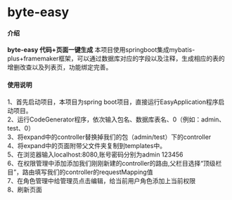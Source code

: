 ﻿# byte-easy

#### 介绍
**byte-easy 代码+页面一键生成**
    本项目使用springboot集成mybatis-plus+framemaker框架，可以通过数据库对应的字段以及注释，生成相应的表的增删改查以及列表页，功能绑定完善。

#### 使用说明
   1、首先启动项目，本项目为spring boot项目，直接运行EasyApplication程序启动项目。<br/>
   2、运行CodeGenerator程序，依次输入包名、数据库表名、0（例如：admin、test、0）<br/>
   3、将expand中的controller替换掉我们的包（admin/test）下的controller<br/>
   4、将expand中的页面附带父文件夹复制到templates中。<br/>
   5、在浏览器输入localhost:8080,账号密码分别为admin 123456<br/>
   6、在权限管理中添加添加我们刚刚新建的controller的路由,父栏目选择“顶级栏目”，路由填写我们的controller的requestMapping值<br/>
   7、在角色管理中给管理员点击编辑，给当前用户角色添加上当前权限<br/>
   8、刷新页面